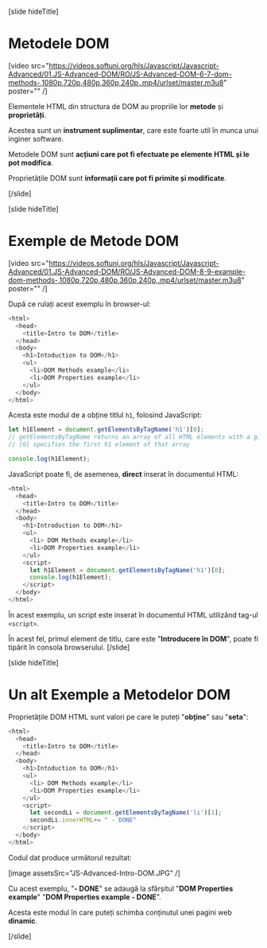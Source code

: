 [slide hideTitle]

# Metodele DOM

[video src="https://videos.softuni.org/hls/Javascript/Javascript-Advanced/01.JS-Advanced-DOM/RO/JS-Advanced-DOM-6-7-dom-methods-,1080p,720p,480p,360p,240p,.mp4/urlset/master.m3u8" poster="" /]

Elementele HTML din structura de DOM au propriile lor **metode** și **proprietăți**.

Acestea sunt un **instrument suplimentar**, care este foarte util în munca unui inginer software.

Metodele DOM sunt **acțiuni care pot fi efectuate pe elemente HTML și le pot modifica**.

Proprietățile DOM sunt **informații care pot fi primite și modificate**.

[/slide]


[slide hideTitle]

# Exemple de Metode DOM

[video src="https://videos.softuni.org/hls/Javascript/Javascript-Advanced/01.JS-Advanced-DOM/RO/JS-Advanced-DOM-8-9-example-dom-methods-,1080p,720p,480p,360p,240p,.mp4/urlset/master.m3u8" poster="" /]

După ce rulați acest exemplu în browser-ul:

```js
<html>
  <head>
    <title>Intro to DOM</title>
  </head>
  <body>
    <h1>Intoduction to DOM</h1>
    <ul>
      <li>DOM Methods example</li>
      <li>DOM Properties example</li>
    </ul>
  </body>
</html>
```

Acesta este modul de a obține titlul `h1`, folosind JavaScript:

```js
let h1Element = document.getElementsByTagName('h1')[0];
// getElementsByTagName returns an array of all HTML elements with a given tag
// [0] specifies the first h1 element of that array

console.log(h1Element);
```

JavaScript poate fi, de asemenea, **direct** inserat în documentul HTML:

```js
<html>
  <head>
    <title>Intro to DOM</title>
  </head>
  <body>
    <h1>Introduction to DOM</h1>
    <ul>
      <li> DOM Methods example</li>
      <li>DOM Properties example</li>
    </ul>
    <script>
      let h1Element = document.getElementsByTagName('h1')[0];
      console.log(h1Element);
    </script>
  </body>
</html>
```

În acest exemplu, un script este inserat în documentul HTML utilizând tag-ul `<script>`.

În acest fel, primul element de titlu, care este "**Introducere în DOM**", poate fi tipărit în consola browserului.
[/slide]

[slide hideTitle]

# Un alt Exemple a Metodelor DOM 

Proprietățile DOM HTML sunt valori pe care le puteți "**obține**" sau "**seta**":

```js
<html>
  <head>
    <title>Intro to DOM</title>
  </head>
  <body>
    <h1>Intoduction to DOM</h1>
    <ul>
      <li> DOM Methods example</li>
      <li>DOM Properties example</li>
    </ul>
    <script>
      let secondLi = document.getElementsByTagName('li')[1];
      secondLi.innerHTML+= " - DONE"
    </script>
  </body>
</html>
```

Codul dat produce următorul rezultat:

[image assetsSrc="JS-Advanced-Intro-DOM.JPG" /]

Cu acest exemplu, "**- DONE**" se adaugă la sfârșitul "**DOM Properties example**" "**DOM Properties example - DONE**".

Acesta este modul în care puteți schimba conținutul unei pagini web **dinamic**.

[/slide]
